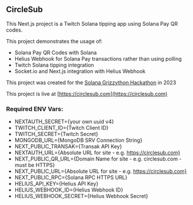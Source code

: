 ## CircleSub

This Next.js project is a Twitch Solana tipping app using Solana Pay QR codes.

This project demonstrates the usage of:
* Solana Pay QR Codes with Solana
* Helius Webhook for Solana Pay transactions rather than using polling
* Twitch Solana tipping integration
* Socket.io and Next.js integration with Helius Webhook

This project was created for the [Solana Grizzython Hackathon](https://solana.com/grizzlython) in 2023

This project is live at [https://circlesub.com](https://circlesub.com)

### Required ENV Vars:
* NEXTAUTH_SECRET={your own uuid v4}
* TWITCH_CLIENT_ID={Twitch Client ID}
* TWITCH_SECRET={Twitch Secret}
* MONGODB_URL={MongoDB SRV Connection String}
* NEXT_PUBLIC_TRANSAK={Transak API Key}
* NEXTAUTH_URL={Absolute URL for site - e.g. https://circlesub.com}
* NEXT_PUBLIC_QR_URL={Domain Name for site - e.g. circlesub.com - must be HTTPS}
* NEXT_PUBLIC_URL={Absolute URL for site - e.g. https://circlesub.com}
* NEXT_PUBLIC_RPC={Solana RPC HTTPS URL}
* HELIUS_API_KEY={Helius API Key}
* HELIUS_WEBHOOK_ID={Helius Webhook ID}
* HELIUS_WEBHOOK_SECRET={Helius Webhook Secret}
